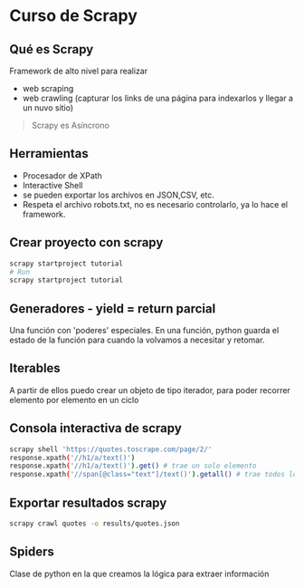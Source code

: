 # Curso de Scrapy

## Qué es Scrapy

Framework de alto nivel para realizar

- web scraping
- web crawling (capturar los links de una página para indexarlos y llegar a un nuvo sitio)

> Scrapy es Asíncrono

## Herramientas

- Procesador de XPath
- Interactive Shell
- se pueden exportar los archivos en JSON,CSV, etc.
- Respeta el archivo robots.txt, no es necesario controlarlo, ya lo hace el framework.

## Crear proyecto con scrapy

```python
scrapy startproject tutorial
# Run
scrapy startproject tutorial
```

## Generadores - yield = return parcial

Una función con 'poderes' especiales. En una función, python guarda el estado de la función para cuando la volvamos a necesitar y retomar.

## Iterables

A partir de ellos puedo crear un objeto de tipo iterador, para poder recorrer elemento por elemento en un ciclo

## Consola interactiva de scrapy

```bash
scrapy shell 'https://quotes.toscrape.com/page/2/'
response.xpath('//h1/a/text()')
response.xpath('//h1/a/text()').get() # trae un solo elemento
response.xpath('//span[@class="text"]/text()').getall() # trae todos los elementos que cumplan las condiciones
```

## Exportar resultados scrapy

```bash
scrapy crawl quotes -o results/quotes.json
```

## Spiders

Clase de python en la que creamos la lógica para extraer información
